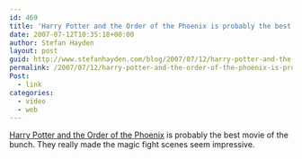 ```yaml
---
id: 469
title: 'Harry Potter and the Order of the Phoenix is probably the best  movie of the bunch'
date: 2007-07-12T10:35:18+00:00
author: Stefan Hayden
layout: post
guid: http://www.stefanhayden.com/blog/2007/07/12/harry-potter-and-the-order-of-the-phoenix-is-probably-the-best-movie-of-the-bunch/
permalink: /2007/07/12/harry-potter-and-the-order-of-the-phoenix-is-probably-the-best-movie-of-the-bunch/
Post:
  - link
categories:
  - video
  - web
---
```

<p><a href="http://harrypotter.warnerbros.com/index.html">Harry Potter and the Order of the Phoenix</a> is probably the best movie of the bunch. They really made the magic fight scenes seem impressive.
</p>
